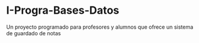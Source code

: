 # I-Progra-Bases-Datos
Un proyecto programado para profesores y alumnos que ofrece un sistema de guardado de notas
